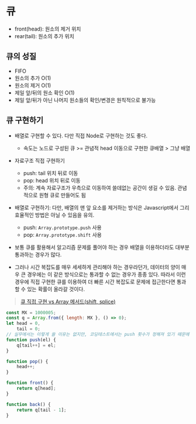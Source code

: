 # 큐

-   front(head): 원소의 제거 위치
-   rear(tail): 원소의 추가 위치

## 큐의 성질

-   FIFO
-   원소의 추가 O(1)
-   원소의 제거 O(1)
-   제일 앞/뒤의 원소 확인 O(1)
-   제일 앞/뒤가 아닌 나머지 원소들의 확인/변경은 원칙적으로 불가능

## 큐 구현하기

-   배열로 구현할 수 있다. 다만 직접 Node로 구현하는 것도 좋다.
    -   속도는 노드로 구성된 큐 >= 관념적 head 이동으로 구현한 큐배열 > 그냥 배열
-   자료구조 직접 구현하기
    -   push: tail 위치 뒤로 이동
    -   pop: head 위치 뒤로 이동
    -   주의: 계속 자료구조가 우측으로 이동하여 쓸데없는 공간이 생길 수 있음. 관념적으로 원형 큐로 만들어도 됨
-   배열로 구현하기: 다만, 배열의 맨 앞 요소를 제거하는 방식은 Javascript에서 그리 효율적인 방법은 아닐 수 있음을 유의.

    -   push: `Array.prototype.push` 사용
    -   pop: `Array.prototype.shift` 사용

-   보통 큐를 활용해서 알고리즘 문제를 풀어야 하는 경우 배열을 이용하더라도 대부분 통과하는 경우가 많다.
-   그러나 시간 복잡도를 매우 세세하게 관리해야 하는 경우라던가, 데이터의 양이 매우 큰 경우에는 이 같은 방식으로는 통과할 수 없는 경우가 종종 있다. 따라서 이런 경우에 직접 구현한 큐를 이용하여 더 빠른 시간 복잡도로 문제에 접근한다면 통과할 수 있는 확률이 올라갈 것이다.

> [큐 직접 구현 vs Array 메서드(shift, splice)](https://velog.io/@grap3fruit/JS-%EC%95%8C%EA%B3%A0%EB%A6%AC%EC%A6%98-%EA%B5%AC%ED%98%84-%ED%81%90Queue-%EA%B5%AC%ED%98%84%ED%96%88%EC%9D%84%EB%95%8C-vs-Array-%EB%A9%94%EC%84%9C%EB%93%9Cshift-splice-%EC%82%AC%EC%9A%A9%ED%96%88%EC%9D%84%EB%95%8C-%EC%86%8D%EB%8F%84-%EB%B9%84%EA%B5%90)

```js
const MX = 1000005;
const q = Array.from({ length: MX }, () => 0);
let head = 0,
    tail = 0;
// 실무에서는 이렇게 쓸 이유는 없지만, 코딩테스트에서는 push 횟수가 정해져 있기 때문에 직접 선형 큐로 구현해보자.
function push(el) {
    q[tail++] = el;
}

function pop() {
    head++;
}

function front() {
    return q[head];
}

function back() {
    return q[tail - 1];
}
```

